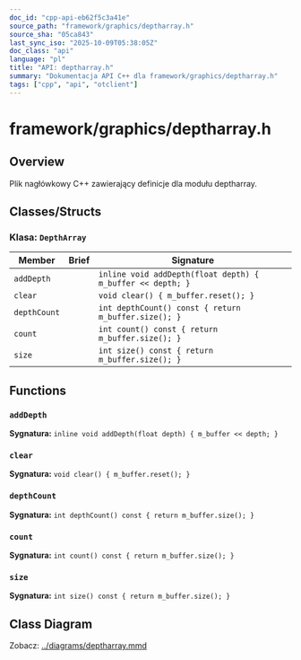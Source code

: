 ```yaml
---
doc_id: "cpp-api-eb62f5c3a41e"
source_path: "framework/graphics/deptharray.h"
source_sha: "05ca843"
last_sync_iso: "2025-10-09T05:38:05Z"
doc_class: "api"
language: "pl"
title: "API: deptharray.h"
summary: "Dokumentacja API C++ dla framework/graphics/deptharray.h"
tags: ["cpp", "api", "otclient"]
---
```


# framework/graphics/deptharray.h

## Overview

Plik nagłówkowy C++ zawierający definicje dla modułu deptharray.

## Classes/Structs

### Klasa: `DepthArray`

| Member | Brief | Signature |
|--------|-------|-----------|
| `addDepth` |  | `inline void addDepth(float depth) { m_buffer << depth; }` |
| `clear` |  | `void clear() { m_buffer.reset(); }` |
| `depthCount` |  | `int depthCount() const { return m_buffer.size(); }` |
| `count` |  | `int count() const { return m_buffer.size(); }` |
| `size` |  | `int size() const { return m_buffer.size(); }` |

## Functions

### `addDepth`

**Sygnatura:** `inline void addDepth(float depth) { m_buffer << depth; }`

### `clear`

**Sygnatura:** `void clear() { m_buffer.reset(); }`

### `depthCount`

**Sygnatura:** `int depthCount() const { return m_buffer.size(); }`

### `count`

**Sygnatura:** `int count() const { return m_buffer.size(); }`

### `size`

**Sygnatura:** `int size() const { return m_buffer.size(); }`

## Class Diagram

Zobacz: [../diagrams/deptharray.mmd](../diagrams/deptharray.mmd)
